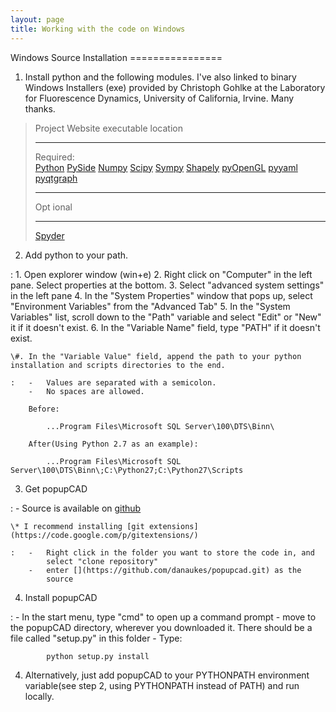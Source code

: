 ```yaml
---
layout: page
title: Working with the code on Windows
---
```

Windows Source Installation ================

1.  Install python and the following modules. I've also linked to binary
    Windows Installers (exe) provided by Christoph Gohlke at the
    Laboratory for Fluorescence Dynamics, University of
    California, Irvine. Many thanks.

>   Project Website                                          executable location
>   -------------------------------------------------------- --------------------------------------------------------------
>   Required:                                                
>   [Python](http://python.org/)                             [](http:/python.org/downloads/)
>   [PySide](http://qt-project.org/wiki/PySide)              [](http://www.lfd.uci.edu/~gohlke/pythonlibs/#pyside)
>   [Numpy](http://www.numpy.org/)                           [](http://www.lfd.uci.edu/~gohlke/pythonlibs/#numpy)
>   [Scipy](http://www.scipy.org/)                           [](http://www.lfd.uci.edu/~gohlke/pythonlibs/#scipy)
>   [Sympy](http://sympy.org/en/index.html)                  [](http://www.lfd.uci.edu/~gohlke/pythonlibs/#sympy)
>   [Shapely](http://toblerity.org/shapely/)                 [](http://www.lfd.uci.edu/~gohlke/pythonlibs/#shapely)
>   [pyOpenGL](http://pyopengl.sourceforge.net/)             [](http://www.lfd.uci.edu/~gohlke/pythonlibs/#pyopengl)
>   [pyyaml](http://pyyaml.org/)                             [](http://www.lfd.uci.edu/~gohlke/pythonlibs/#pyyaml)
>   [pyqtgraph](http://www.pyqtgraph.org/)                   
>   ------------------------------------------------------   ------------------------------------------------------------
>   Opt                                                      ional
>   ------------------------------------------------------   ------------------------------------------------------------
>   [Spyder](https://code.google.com/p/spyderlib/)           [](http://www.lfd.uci.edu/~gohlke/pythonlibs/#spyder)
>
2. Add python to your path.

:   1.  Open explorer window (win+e)
    2.  Right click on "Computer" in the left pane. Select properties at
        the bottom.
    3.  Select "advanced system settings" in the left pane
    4.  In the "System Properties" window that pops up, select
        "Environment Variables" from the "Advanced Tab"
    5.  In the "System Variables" list, scroll down to the "Path"
        variable and select "Edit" or "New" it if it doesn't exist.
    6.  In the "Variable Name" field, type "PATH" if it doesn't exist.

    \#. In the "Variable Value" field, append the path to your python installation and scripts directories to the end.

    :   -   Values are separated with a semicolon.
        -   No spaces are allowed.

        Before:

            ...Program Files\Microsoft SQL Server\100\DTS\Binn\

        After(Using Python 2.7 as an example):

            ...Program Files\Microsoft SQL Server\100\DTS\Binn\;C:\Python27;C:\Python27\Scripts

3. Get popupCAD

:   -   Source is available on
        [github](https://github.com/danaukes/popupcad)

    \* I recommend installing [git extensions](https://code.google.com/p/gitextensions/)

    :   -   Right click in the folder you want to store the code in, and
            select "clone repository"
        -   enter [](https://github.com/danaukes/popupcad.git) as the
            source

4. Install popupCAD

:   -   In the start menu, type "cmd" to open up a command prompt
    -   move to the popupCAD directory, wherever you downloaded it.
        There should be a file called "setup.py" in this folder
    -   Type:

            python setup.py install

4.  Alternatively, just add popupCAD to your PYTHONPATH environment
    variable(see step 2, using PYTHONPATH instead of PATH) and
    run locally.

